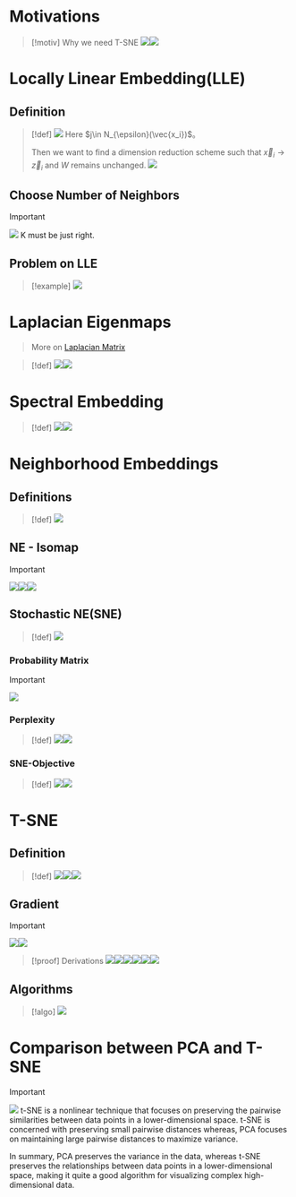 # Motivations
> [!motiv] Why we need T-SNE
> ![](T-SNE.assets/image-20240330112457586.png)![](T-SNE.assets/image-20240330112525617.png)


# Locally Linear Embedding(LLE)
## Definition
> [!def]
> ![](T-SNE.assets/image-20240330115107940.png)
> Here $j\in N_{\epsilon}(\vec{x_i})$。
> 
> Then we want to find a dimension reduction scheme such that $\vec{x}_{i}\to \vec{z}_{i}$ and $W$ remains unchanged.
> ![](T-SNE.assets/image-20240330115513966.png)



## Choose Number of Neighbors
> [!important]
> ![](T-SNE.assets/image-20240330115654868.png)
> K must be just right.


## Problem on LLE
> [!example]
> ![](T-SNE.assets/image-20240330120446431.png)




# Laplacian Eigenmaps
> More on [Laplacian Matrix](../../EECS127AB/1_Linear_Algebra_Review/Structured_Matrices.md#Laplacian%20Matrix)

> [!def]
> ![](T-SNE.assets/image-20240330120051932.png)![](T-SNE.assets/image-20240330120314228.png)



# Spectral Embedding
> [!def]
> ![](T-SNE.assets/image-20240330123233061.png)![](T-SNE.assets/image-20240330123238274.png)






# Neighborhood Embeddings
## Definitions
> [!def]
> ![](T-SNE.assets/image-20240330114015426.png)



## NE - Isomap
> [!important]
> ![](T-SNE.assets/image-20240330114242726.png)![](T-SNE.assets/image-20240330114351279.png)![](T-SNE.assets/image-20240330114709037.png)



## Stochastic NE(SNE)
> [!def]
> ![](T-SNE.assets/image-20240330120732676.png)


### Probability Matrix
> [!important]
> ![](T-SNE.assets/image-20240330120801014.png)


### Perplexity
> [!def]
> ![](T-SNE.assets/image-20240330121002707.png)![](T-SNE.assets/image-20240330121013359.png)


### SNE-Objective
> [!def]
> ![](T-SNE.assets/image-20240330121031413.png)![](T-SNE.assets/image-20240330121318565.png)




# T-SNE
## Definition
> [!def]
> ![](T-SNE.assets/image-20240330121527100.png)![](T-SNE.assets/image-20240330122911867.png)![](T-SNE.assets/image-20240330122958683.png)




## Gradient
> [!important]
> ![](T-SNE.assets/image-20240330124239656.png)![](T-SNE.assets/image-20240330121534230.png)

> [!proof] Derivations
> ![](T-SNE.assets/image-20240330124559067.png)![](T-SNE.assets/image-20240330124605370.png)![](T-SNE.assets/image-20240330124610776.png)![](T-SNE.assets/image-20240330124620102.png)![](T-SNE.assets/image-20240330124627281.png)![](T-SNE.assets/image-20240330124635256.png)



## Algorithms
> [!algo]
> ![](T-SNE.assets/image-20240330121556609.png)





# Comparison between PCA and T-SNE
> [!important]
> ![](T-SNE.assets/image-20240330125302485.png)
> t-SNE is a nonlinear technique that focuses on preserving the pairwise similarities between data points in a lower-dimensional space. t-SNE is concerned with preserving small pairwise distances whereas, PCA focuses on maintaining large pairwise distances to maximize variance.
> 
> In summary, PCA preserves the variance in the data, whereas t-SNE preserves the relationships between data points in a lower-dimensional space, making it quite a good algorithm for visualizing complex high-dimensional data.







